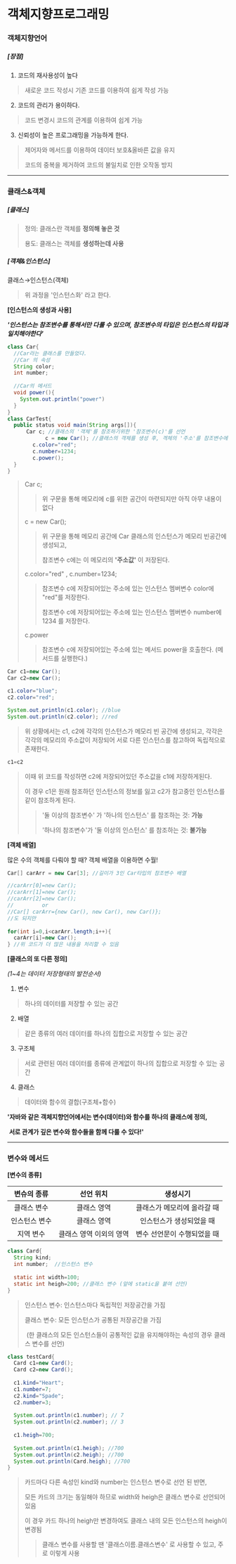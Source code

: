 # 객체지향프로그래밍

### 객체지향언어

##### [장점]

1. 코드의 재사용성이 높다

> 새로운 코드 작성시 기존 코드를 이용하여 쉽게 작성 가능

2. 코드의 관리가 용이하다.

> 코드 변경시 코드의 관계를 이용하여 쉽게 가능

3. 신뢰성이 높은 프로그래밍을 가능하게 한다.

> 제어자와 메서드를 이용하여 데이터 보호&올바른 값을 유지
>
> 코드의 중복을 제거하여 코드의 불일치로 인한 오작동 방지



***



### 클래스&객체

##### [클래스]

> 정의: 클래스란 객체를 **정의해 놓은 것**
>
> 용도: 클래스는 객체를 **생성하는데 사용**



##### [객체&인스턴스]

클래스→인스턴스(객체)

> 위 과정을 '인스턴스화' 라고 한다.



**[인스턴스의 생성과 사용]**

***'인스턴스는 참조변수를 통해서만 다룰 수 있으며, 참조변수의 타입은 인스턴스의 타입과 일치해야한다'***

```java
class Car{
  //Car라는 클래스를 만들었다.
  //Car 의 속성 
  String color;
  int number;
  
  //Car의 메서드
  void power(){
    System.out.println("power")
  }
}
class CarTest{
  public status void main(String args[]){
      Car c; //클래스의 '객체'를 참조하기위한 '참조변수(c)'를 선언	
			c = new Car(); //클래스의 객체를 생성 후, 겍체의 '주소'를 참조변수에 저장
    	c.color="red";
    	c.number=1234;
    	c.power();
  }
}


```

> Car c; 
>
> > 위 구문을 통해 메모리에 c를 위한 공간이 마련되지만 아직 아무 내용이 없다
>
> c = new Car();
>
> > 위 구문을 통해 메모리 공간에 Car 클래스의 인스턴스가 메모리 빈공간에 생성되고,
> >
> > 참조변수 c에는 이 메모리의 **'주소값'** 이 저장된다.
>
> c.color="red" , c.number=1234;
>
> > 참조변수 c에 저장되어있는 주소에 있는 인스턴스 멤버변수 color에 "red"를 저장한다.
> >
> > 참조변수 c에 저장되어있는 주소에 있는 인스턴스 멤버변수 number에 1234 를 저장한다.
>
> c.power
>
> > 참조변수 c에 저장되어있는 주소에 있는 메서드 power을 호출한다. (메서드를 실행한다.)



```java
Car c1=new Car();
Car c2=new Car();

c1.color="blue";
c2.color="red";

System.out.println(c1.color); //blue
System.out.println(c2.color); //red
```

>위 상황에서는 c1, c2에 각각의 인스턴스가 메모리 빈 공간에 생성되고, 각각은 각각의 메모리의 주소값이 저장되어 서로 다른 인스턴스를 참고하여 독립적으로 존재한다.

```java
c1=c2
```

> 이때 위 코드를 작성하면 c2에 저장되어있던 주소값을 c1에 저장하게된다.
>
> 이 경우 c1은 원래 참조하던 인스턴스의 정보를 잃고 c2가 참고중인 인스턴스를 같이 참조하게 된다.
>
> > '둘 이상의 참조변수' 가 '하나의 인스턴스' 를 참조하는 것: **가능**
> >
> > '하나의 참조변수'가 '둘 이상의 인스턴스' 를 참조하는 것: **불가능**





**[객체 배열]**

많은 수의 객체를 다뤄야 할 때? 객체 배열을 이용하면 수월!

```java
Car[] carArr = new Car[3]; //길이가 3인 Car타입의 참조변수 배열

//carArr[0]=new Car();
//carArr[1]=new Car();
//carArr[2]=new Car(); 
//         or
//Car[] carArr={new Car(), new Car(), new Car()};
//도 되지만
 
for(int i=0,i<carArr.length;i++){
  carArr[i]=new Car();
} //위 코드가 더 많은 내용을 처리할 수 있음


```



**[클래스의 또 다른 정의]**

*(1~4는 데이터 저장형태의 발전순서)*

1. 변수

> 하나의 데이터를 저장할 수 있는 공간

2. 배열

> 같은 종류의 여러 데이터를 하나의 집합으로 저장할 수 있는 공간

3. 구조체

> 서로 관련된 여러 데이터를 종류에 관계없이 하나의 집합으로 저장할 수 있는 공간

4. 클래스

> 데이터와 함수의 결합(구조체+함수)



**'자바와 같은 객체지향언어에서는 변수(데이터)와 함수를 하나의 클래스에 정의,**

​                      **서로 관계가 깊은 변수와 함수들을 함께 다룰 수 있다!'**



***



### 변수와 메서드

**[변수의 종류]**


|  변슈의 종류  |        선언 위치        |          생성시기           |
| :-----------: | :---------------------: | :-------------------------: |
|  클래스 변수  |       클래스 영역       | 클래스가 메모리에 올라갈 때 |
| 인스턴스 변수 |       클래스 영역       |  인스턴스가 생성되었을 때   |
|   지역 변수   | 클래스 영역 이외의 영역 | 변수 선언문이 수행되었을 때 |

```java
class Card{
  String kind;
  int number;  //인스턴스 변수
  
  static int width=100;
  static int heigh=200; //클래스 변수 (앞에 static을 붙여 선언)
}
```

> 인스턴스 변수: 인스턴스마다 독립적인 저장공간을 가짐
>
> 클래스 변수: 모든 인스턴스가 공통된 저장공간을 가짐 
>
> ​          (한 클래스의 모든 인스턴스들이 공통적인 값을 유지해야하는 속성의 경우 클래스 변수를 선언)



```java
class testCard{
  Card c1=new Card();
  Card c2=new Card();
  
  c1.kind="Heart";
  c1.number=7;
  c2.kind="Spade";
  c2.number=3;
  
  System.out.println(c1.number); // 7
  System.out.println(c2.number); // 3
  
  c1.heigh=700;
  
  System.out.println(c1.heigh); //700
  System.out.println(c2.heigh); //700
  System.out.println(Card.heigh); //700
}
```

> 카드마다 다른 속성인 kind와 number는 인스턴스 변수로 선언 된 반면,
>
> 모든 카드의 크기는 동일해야 하므로 width와 heigh은 클래스 변수로 선언되어있음
>
> 이 경우 카드 하나의 heigh만 변경하여도 클래스 내의 모든 인스턴스의 heigh이 변경됨
>
> > 클래스 변수를 사용할 땐 '클래스이름.클래스변수' 로 사용할 수 있고, 주로 이렇게 사용







